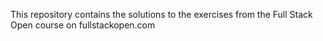 This repository contains the solutions to the exercises from the Full Stack Open course on fullstackopen.com
